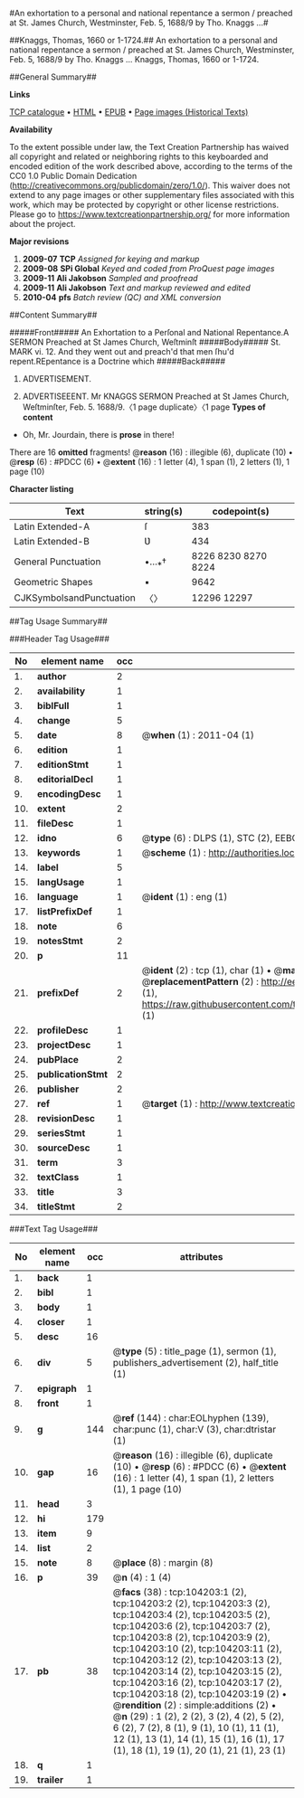#An exhortation to a personal and national repentance a sermon / preached at St. James Church, Westminster, Feb. 5, 1688/9 by Tho. Knaggs ...#

##Knaggs, Thomas, 1660 or 1-1724.##
An exhortation to a personal and national repentance a sermon / preached at St. James Church, Westminster, Feb. 5, 1688/9 by Tho. Knaggs ...
Knaggs, Thomas, 1660 or 1-1724.

##General Summary##

**Links**

[TCP catalogue](http://www.ota.ox.ac.uk/tcp/)  • 
[HTML](http://tei.it.ox.ac.uk/tcp/Texts-HTML/free/A47/A47525.html)  • 
[EPUB](http://tei.it.ox.ac.uk/tcp/Texts-EPUB/free/A47/A47525.epub) • 
[Page images (Historical Texts)](https://historicaltexts.jisc.ac.uk/eebo-15620042e)

**Availability**

To the extent possible under law, the Text Creation Partnership has waived all copyright and related or neighboring rights to this keyboarded and encoded edition of the work described above, according to the terms of the CC0 1.0 Public Domain Dedication (http://creativecommons.org/publicdomain/zero/1.0/). This waiver does not extend to any page images or other supplementary files associated with this work, which may be protected by copyright or other license restrictions. Please go to https://www.textcreationpartnership.org/ for more information about the project.

**Major revisions**

1. __2009-07__ __TCP__ *Assigned for keying and markup*
1. __2009-08__ __SPi Global__ *Keyed and coded from ProQuest page images*
1. __2009-11__ __Ali Jakobson__ *Sampled and proofread*
1. __2009-11__ __Ali Jakobson__ *Text and markup reviewed and edited*
1. __2010-04__ __pfs__ *Batch review (QC) and XML conversion*

##Content Summary##

#####Front#####
An Exhortation to a Perſonal and National Repentance.A SERMON Preached at St James Church, Weſtminſt
#####Body#####
St. MARK vi. 12. And they went out and preach'd that men ſhu'd repent.REpentance is a Doctrine which
#####Back#####

1. ADVERTISEMENT.

1. ADVERTISEEENT.
Mr KNAGGS SERMON Preached at St James Church, Weſtminſter, Feb. 5. 1688/9.〈1 page duplicate〉〈1 page 
**Types of content**

  * Oh, Mr. Jourdain, there is **prose** in there!

There are 16 **omitted** fragments! 
 @__reason__ (16) : illegible (6), duplicate (10)  •  @__resp__ (6) : #PDCC (6)  •  @__extent__ (16) : 1 letter (4), 1 span (1), 2 letters (1), 1 page (10)

**Character listing**


|Text|string(s)|codepoint(s)|
|---|---|---|
|Latin Extended-A|ſ|383|
|Latin Extended-B|Ʋ|434|
|General Punctuation|•…⁎†|8226 8230 8270 8224|
|Geometric Shapes|▪|9642|
|CJKSymbolsandPunctuation|〈〉|12296 12297|

##Tag Usage Summary##

###Header Tag Usage###

|No|element name|occ|attributes|
|---|---|---|---|
|1.|__author__|2||
|2.|__availability__|1||
|3.|__biblFull__|1||
|4.|__change__|5||
|5.|__date__|8| @__when__ (1) : 2011-04 (1)|
|6.|__edition__|1||
|7.|__editionStmt__|1||
|8.|__editorialDecl__|1||
|9.|__encodingDesc__|1||
|10.|__extent__|2||
|11.|__fileDesc__|1||
|12.|__idno__|6| @__type__ (6) : DLPS (1), STC (2), EEBO-CITATION (1), OCLC (1), VID (1)|
|13.|__keywords__|1| @__scheme__ (1) : http://authorities.loc.gov/ (1)|
|14.|__label__|5||
|15.|__langUsage__|1||
|16.|__language__|1| @__ident__ (1) : eng (1)|
|17.|__listPrefixDef__|1||
|18.|__note__|6||
|19.|__notesStmt__|2||
|20.|__p__|11||
|21.|__prefixDef__|2| @__ident__ (2) : tcp (1), char (1)  •  @__matchPattern__ (2) : ([0-9\-]+):([0-9IVX]+) (1), (.+) (1)  •  @__replacementPattern__ (2) : http://eebo.chadwyck.com/downloadtiff?vid=$1&page=$2 (1), https://raw.githubusercontent.com/textcreationpartnership/Texts/master/tcpchars.xml#$1 (1)|
|22.|__profileDesc__|1||
|23.|__projectDesc__|1||
|24.|__pubPlace__|2||
|25.|__publicationStmt__|2||
|26.|__publisher__|2||
|27.|__ref__|1| @__target__ (1) : http://www.textcreationpartnership.org/docs/. (1)|
|28.|__revisionDesc__|1||
|29.|__seriesStmt__|1||
|30.|__sourceDesc__|1||
|31.|__term__|3||
|32.|__textClass__|1||
|33.|__title__|3||
|34.|__titleStmt__|2||


###Text Tag Usage###

|No|element name|occ|attributes|
|---|---|---|---|
|1.|__back__|1||
|2.|__bibl__|1||
|3.|__body__|1||
|4.|__closer__|1||
|5.|__desc__|16||
|6.|__div__|5| @__type__ (5) : title_page (1), sermon (1), publishers_advertisement (2), half_title (1)|
|7.|__epigraph__|1||
|8.|__front__|1||
|9.|__g__|144| @__ref__ (144) : char:EOLhyphen (139), char:punc (1), char:V (3), char:dtristar (1)|
|10.|__gap__|16| @__reason__ (16) : illegible (6), duplicate (10)  •  @__resp__ (6) : #PDCC (6)  •  @__extent__ (16) : 1 letter (4), 1 span (1), 2 letters (1), 1 page (10)|
|11.|__head__|3||
|12.|__hi__|179||
|13.|__item__|9||
|14.|__list__|2||
|15.|__note__|8| @__place__ (8) : margin (8)|
|16.|__p__|39| @__n__ (4) : 1 (4)|
|17.|__pb__|38| @__facs__ (38) : tcp:104203:1 (2), tcp:104203:2 (2), tcp:104203:3 (2), tcp:104203:4 (2), tcp:104203:5 (2), tcp:104203:6 (2), tcp:104203:7 (2), tcp:104203:8 (2), tcp:104203:9 (2), tcp:104203:10 (2), tcp:104203:11 (2), tcp:104203:12 (2), tcp:104203:13 (2), tcp:104203:14 (2), tcp:104203:15 (2), tcp:104203:16 (2), tcp:104203:17 (2), tcp:104203:18 (2), tcp:104203:19 (2)  •  @__rendition__ (2) : simple:additions (2)  •  @__n__ (29) : 1 (2), 2 (2), 3 (2), 4 (2), 5 (2), 6 (2), 7 (2), 8 (1), 9 (1), 10 (1), 11 (1), 12 (1), 13 (1), 14 (1), 15 (1), 16 (1), 17 (1), 18 (1), 19 (1), 20 (1), 21 (1), 23 (1)|
|18.|__q__|1||
|19.|__trailer__|1||
